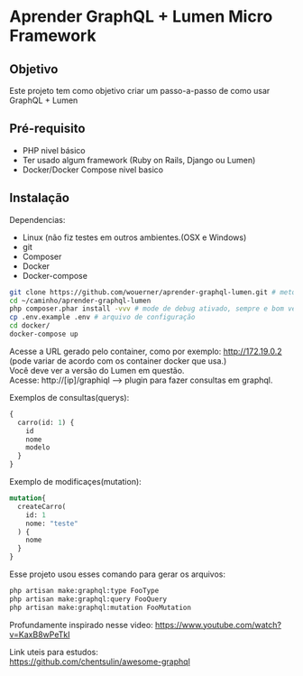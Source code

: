 # Aprender GraphQL + Lumen Micro Framework
## Objetivo

Este projeto tem como objetivo criar um passo-a-passo de como usar GraphQL + Lumen

## Pré-requisito
 * PHP nivel básico
 * Ter usado algum framework (Ruby on Rails, Django ou Lumen)
 * Docker/Docker Compose nivel basico

## Instalação
Dependencias:
 * Linux (não fiz testes em outros ambientes.(OSX e Windows)
 * git
 * Composer 
 * Docker
 * Docker-compose

```sh
git clone https://github.com/wouerner/aprender-graphql-lumen.git # metodo https, prefira ssh
cd ~/caminho/aprender-graphql-lumen
php composer.phar install -vvv # mode de debug ativado, sempre e bom ver o que esta acontecento.
cp .env.example .env # arquivo de configuração
cd docker/
docker-compose up

```

Acesse a URL gerado pelo container, como por exemplo: http://172.19.0.2 (pode variar de acordo com os container docker que usa.)  
Você deve ver a versão do Lumen em questão.  
Acesse: http://[ip]/graphiql  --> plugin para fazer consultas em graphql.  

Exemplos de consultas(querys):
```graphql
{
  carro(id: 1) {
    id
    nome
    modelo
  }
}
```

Exemplo de modificaçes(mutation):

```graphql
mutation{
  createCarro(
    id: 1
    nome: "teste"
  ) {
    nome
  }
}
```
Esse projeto usou esses comando para gerar os arquivos:

```sh
php artisan make:graphql:type FooType  
php artisan make:graphql:query FooQuery  
php artisan make:graphql:mutation FooMutation  
```

Profundamente inspirado nesse video:
https://www.youtube.com/watch?v=KaxB8wPeTkI

Link uteis para estudos:  
https://github.com/chentsulin/awesome-graphql
